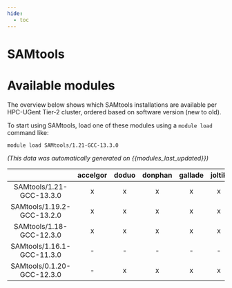 ```yaml
---
hide:
  - toc
---
```


SAMtools
========

# Available modules


The overview below shows which SAMtools installations are available per HPC-UGent Tier-2 cluster, ordered based on software version (new to old).

To start using SAMtools, load one of these modules using a `module load` command like:

```shell
module load SAMtools/1.21-GCC-13.3.0
```

*(This data was automatically generated on {{modules_last_updated}})*  

| |accelgor|doduo|donphan|gallade|joltik|litleo|shinx|
| :---: | :---: | :---: | :---: | :---: | :---: | :---: | :---: |
|SAMtools/1.21-GCC-13.3.0|x|x|x|x|x|x|x|
|SAMtools/1.19.2-GCC-13.2.0|x|x|x|x|x|x|x|
|SAMtools/1.18-GCC-12.3.0|x|x|x|x|x|x|x|
|SAMtools/1.16.1-GCC-11.3.0|-|-|-|-|-|x|x|
|SAMtools/0.1.20-GCC-12.3.0|-|x|x|x|x|x|x|
